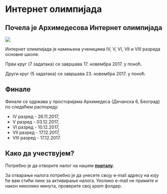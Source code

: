 # Интернет олимпијада
## Почела је Архимедесова Интернет олимпијада

![](mislisa-mali-png.png)

Интернет олимпијада је намењена ученицима IV, V, VI, VII и VIII разреда основне школе.

Први круг (7 задатака) се завршава 17. новембра 2017. у поноћ.

Други круг (5 задатака) се завршава 23. новембра 2017. у поноћ.

## Финале

Финале се одржава у просторијама Архимедеса (Дечанска 6, Београд) по следећем распореду:

* IV разред - 26.11.2017,
* V  разред - 03.12.2017,
* VI  разред - 10.12.2017,
* VII разред - 17.12.2017,
* VIII разред - 17.12.2017.

## Како да учествујем?

Потребно је да отворите налог на нашем [**порталу**](http://www.mislisa.rs/portal/moodle).

За отварање налога потребно је да унесете своју e-mail адресу на коју ће вам стићи линк за активирање налога. Уколико e-mail не примите и након неколико минута, проверите свој *spam* фолдер.


